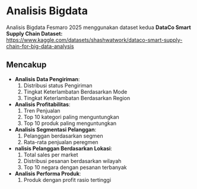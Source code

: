 # Analisis Bigdata 

Analisis Bigdata Fesmaro 2025 menggunakan dataset kedua
**DataCo Smart Supply Chain Dataset:** https://www.kaggle.com/datasets/shashwatwork/dataco-smart-supply-chain-for-big-data-analysis

## Mencakup
- **Analisis Data Pengiriman**:
  1. Distribusi status Pengiriman
  2. Tingkat Keterlambatan Berdasarkan Mode
  3. Tingkat Keterlambatan Berdasarkan Region
- **Analisis Profitabilitas**:
  1. Tren Penjualan
  2. Top 10 kategori paling menguntungkan
  3. Top 10 produk paling menguntungkan
- **Analisis Segmentasi Pelanggan**:
  1. Pelanggan berdasarkan segmen
  2. Rata-rata penjualan peregmen
- **nalisis Pelanggan Berdasarkan Lokasi**:
  1. Total sales per market
  2. Distribusi pesanan berdasarkan wilayah
  3. Top 10 negara dengan pesanan terbanyak
- **Analisis Performa Produk**:
  1. Produk dengan profit rasio tertinggi
